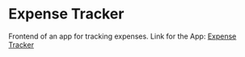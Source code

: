 # Expense Tracker

Frontend of an app for tracking expenses.
Link for the App: [Expense Tracker](https://qur786.github.io/expense-tracker)
